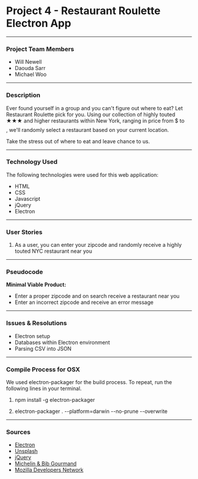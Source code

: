 # Project 4 - Restaurant Roulette Electron App

---

### Project Team Members

* Will Newell
* Daouda Sarr
* Michael Woo

___

### Description
Ever found yourself in a group and you can't figure out where to eat? Let Restaurant Roulette pick for you. Using our collection of highly touted ★★★ and higher restaurants within New York, ranging in price from $ to $$$$, we'll randomly select a restaurant based on your current location.

Take the stress out of where to eat and leave chance to us.

---

### Technology Used
The following technologies were used for this web application:

* HTML
* CSS
* Javascript
* jQuery
* Electron

---

### User Stories
1. As a user, you can enter your zipcode and randomly receive a highly touted NYC restaurant near you

---

### Pseudocode
**Minimal Viable Product:**

* Enter a proper zipcode and on search receive a restaurant near you
* Enter an incorrect zipcode and receive an error message

---

### Issues & Resolutions

* Electron setup
* Databases within Electron environment
* Parsing CSV into JSON

---

### Compile Process for OSX

We used electron-packager for the build process. To repeat, run the following lines in your terminal. 

1. npm install -g electron-packager

2. electron-packager . --platform=darwin --no-prune --overwrite

---

### Sources

* [Electron](http://electron.atom.io/)
* [Unsplash](https://unsplash.com/)
* [jQuery](http://api.jquery.com/)
* [Michelin & Bib Gourmand](https://www.viamichelin.com/)
* [Mozilla Developers Network](https://developer.mozilla.org/en-US/docs/Web/JavaScript)



